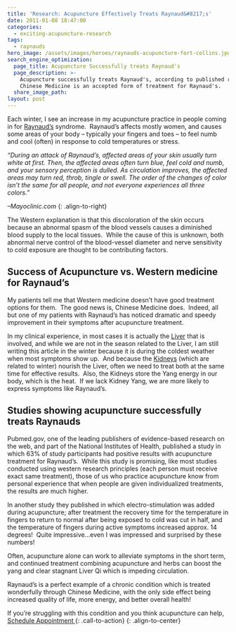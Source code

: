 ```yaml
---
title: 'Research: Acupuncture Effectively Treats Raynaud&#8217;s'
date: 2011-01-08 18:47:00
categories:
  - exciting-acupuncture-research
tags:
  - raynauds
hero_image: /assets/images/heroes/raynauds-acupuncture-fort-collins.jpg
search_engine_optimization:
  page_title: Acupuncture Successfully treats Raynaud's
  page_description: >-
    Acupuncture successfully treats Raynaud's, according to published research. 
    Chinese Medicine is an accepted form of treatment for Raynaud's.
  share_image_path:
layout: post
---
```


Each winter, I see an increase in my acupuncture practice in people coming in for [Raynaud’s](https://www.mayoclinic.org/diseases-conditions/raynauds-disease/symptoms-causes/syc-20363571) syndrome.&nbsp; Raynaud’s affects mostly women, and causes some areas of your body – typically your fingers and toes – to feel numb and cool (often) in response to cold temperatures or stress.

*“During an attack of Raynaud’s, affected areas of your skin usually turn white at first. Then, the affected areas often turn blue, feel cold and numb, and your sensory perception is dulled. As circulation improves, the affected areas may turn red, throb, tingle or swell. The order of the changes of color isn’t the same for all people, and not everyone experiences all three colors.”*

*–Mayoclinic.com*
{: .align-to-right}

The Western explanation is that this discoloration of the skin occurs because an abnormal spasm of the blood vessels causes a diminished blood supply to the local tissues.&nbsp; While the cause of this is unknown, both abnormal nerve control of the blood-vessel diameter and nerve sensitivity to cold exposure are thought to be contributing factors.

## Success of Acupuncture vs. Western medicine for Raynaud’s

My patients tell me that Western medicine doesn’t have good treatment options for them.&nbsp; The good news is, Chinese Medicine does.&nbsp; Indeed, all but one of my patients with Raynaud’s has noticed dramatic and speedy improvement in their symptoms after acupuncture treatment.

In my clinical experience, in most cases it is actually the [Liver](http://www.wisdomwaysacupuncture.com/2018/05/15/ready-set-wood-season-what-acupuncture-theory-has-to-say-about-spring/) that is involved, and while we are not in the season related to the Liver, I am still writing this article in the winter because it is during the coldest weather when most symptoms show up.&nbsp; And because the [Kidneys](/2017/12/31/water-element-its-depths-will-keep-you-balanced-in-winter/) (which are related to winter) nourish the Liver, often we need to treat both at the same time for effective results.&nbsp; Also, the Kidneys store the Yang energy in our body, which is the heat.&nbsp; If we lack Kidney Yang, we are more likely to express symptoms like Raynaud’s.

## Studies showing acupuncture successfully treats Raynauds

Pubmed.gov, one of the leading publishers of evidence-based research on the web, and part of the National Institutes of Health, published a study in which 63% of study participants had positive results with acupuncture treatment for Raynaud’s.&nbsp; While this study is promising, like most studies conducted using western research principles (each person must receive exact same treatment), those of us who practice acupuncture know from personal experience that when people are given individualized treatments, the results are much higher.

In another study they published in which electro-stimulation was added during acupuncture; after treatment the recovery time for the temperature in fingers to return to normal after being exposed to cold was cut in half, and the temperature of fingers during active symptoms increased approx. 14 degrees!&nbsp; Quite impressive…even I was impressed and surprised by these numbers!

Often, acupuncture alone can work to alleviate symptoms in the short term, and continued treatment combining acupuncture and herbs can boost the yang and clear stagnant Liver Qi which is impeding circulation.

Raynaud’s is a perfect example of a chronic condition which is treated wonderfully through Chinese Medicine, with the only side effect being increased quality of life, more energy, and better overall health!

If you’re struggling with this condition and you think acupuncture can help, [Schedule Appointment ](/make-an-appointment/){: .call-to-action}
{: .align-to-center}

&nbsp;